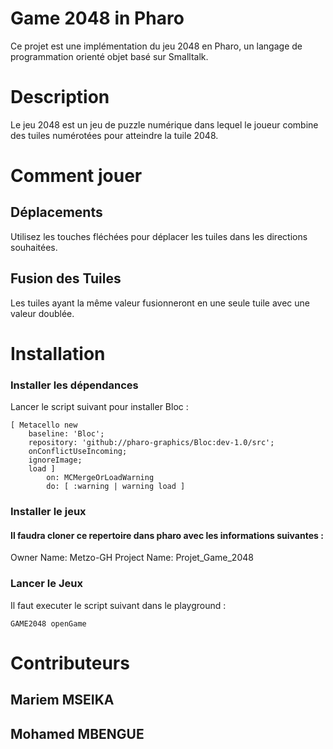 # Game 2048 in Pharo
Ce projet est une implémentation du jeu 2048 en Pharo, un langage de programmation orienté objet basé sur Smalltalk.

# Description
Le jeu 2048 est un jeu de puzzle numérique dans lequel le joueur combine des tuiles numérotées pour atteindre la tuile 2048.

# Comment jouer
## Déplacements
Utilisez les touches fléchées pour déplacer les tuiles dans les directions souhaitées.
## Fusion des Tuiles
Les tuiles ayant la même valeur fusionneront en une seule tuile avec une valeur doublée.

# Installation
### Installer les dépendances
Lancer le script suivant pour installer Bloc :
```smalltalk
[ Metacello new
	baseline: 'Bloc';
	repository: 'github://pharo-graphics/Bloc:dev-1.0/src';
	onConflictUseIncoming;
	ignoreImage;
	load ]
		on: MCMergeOrLoadWarning
		do: [ :warning | warning load ]
```
### Installer le jeux
#### Il faudra cloner ce repertoire dans pharo avec les informations suivantes :
Owner Name: Metzo-GH
Project Name: Projet_Game_2048

### Lancer le Jeux
Il faut executer le script suivant dans le playground :
```smalltalk
GAME2048 openGame
```

# Contributeurs
## Mariem MSEIKA
## Mohamed MBENGUE
